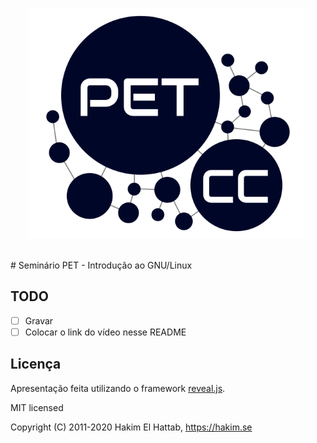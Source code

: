 <p align="center">
  <a href="http://petcc.dimap.ufrn.br/">
  <img src="imgs/petcc-logo.svg" alt="petcc ufrn" width="450">
  </a>
  <br><br>
</p>
# Seminário PET - Introdução ao GNU/Linux

## TODO
- [ ] Gravar
- [ ] Colocar o link do vídeo nesse README

## Licença

Apresentação feita utilizando o framework <a href="https://revealjs.com">reveal.js</a>.

MIT licensed

Copyright (C) 2011-2020 Hakim El Hattab, https://hakim.se
